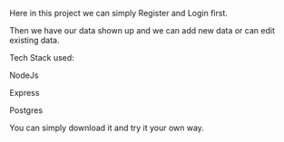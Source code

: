 Here in this project we can simply Register and Login first.

Then we have our data shown up and we can add new data or can edit existing data.

Tech Stack used:

NodeJs 

Express

Postgres


You can simply download it and try it your own way.
